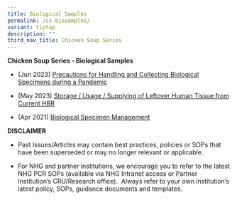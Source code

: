 ```yaml
---
title: Biological Samples
permalink: /cs-biosamples/
variant: tiptap
description: ""
third_nav_title: Chicken Soup Series
---
```

<p><strong>Chicken Soup Series - Biological Samples</strong>
</p>
<ul data-tight="true" class="tight">
<li>
<p>(Jun 2023) <a href="/files/Training Files 2CS/(01) Biological Samples/Jun_23__Precautions_for_Handling_and_Collecting_Biological_Specimens_during_a_Pandemic.pdf" rel="noopener noreferrer nofollow" target="_blank">Precautions for Handling and Collecting Biological Specimens during a Pandemic</a>
</p>
</li>
<li>
<p>(May 2023) <a href="/files/Training Files 2CS/(01) Biological Samples/May_23__Storage_Usage_Supplying_of_Leftover_Human_Tissue_from_Current_HBR.pdf" rel="noopener noreferrer nofollow" target="_blank">Storage / Usage / Supplying of Leftover Human Tissue from Current HBR</a>
</p>
</li>
<li>
<p>(Apr 2021) <a href="/files/Training Files 2CS/(01) Biological Samples/Apr_21__Biological_Specimen_Management.pdf" rel="noopener noreferrer nofollow" target="_blank">Biological Specimen Management</a>
</p>
</li>
</ul>
<p></p>
<p></p>
<p></p>
<p></p>
<p><strong>DISCLAIMER</strong>
</p>
<ul data-tight="true" class="tight">
<li>
<p>Past Issues/Articles may contain best practices, policies or SOPs that
have been superseded or may no longer relevant or applicable.</p>
</li>
<li>
<p>For NHG and partner institutions, we encourage you to refer to the latest
NHG PCR SOPs (available via NHG Intranet access or Partner Institution’s
CRU/Research office).&nbsp; Always refer to your own institution’s latest
policy, SOPs, guidance documents and templates.</p>
</li>
</ul>
<p></p>